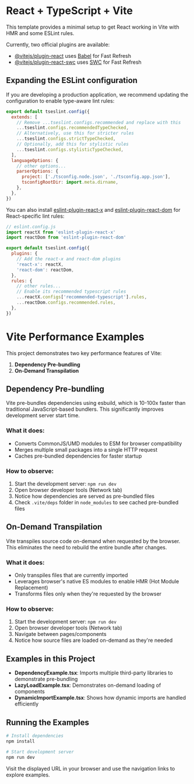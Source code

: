 # React + TypeScript + Vite

This template provides a minimal setup to get React working in Vite with HMR and some ESLint rules.

Currently, two official plugins are available:

- [@vitejs/plugin-react](https://github.com/vitejs/vite-plugin-react/blob/main/packages/plugin-react/README.md) uses [Babel](https://babeljs.io/) for Fast Refresh
- [@vitejs/plugin-react-swc](https://github.com/vitejs/vite-plugin-react-swc) uses [SWC](https://swc.rs/) for Fast Refresh

## Expanding the ESLint configuration

If you are developing a production application, we recommend updating the configuration to enable type-aware lint rules:

```js
export default tseslint.config({
  extends: [
    // Remove ...tseslint.configs.recommended and replace with this
    ...tseslint.configs.recommendedTypeChecked,
    // Alternatively, use this for stricter rules
    ...tseslint.configs.strictTypeChecked,
    // Optionally, add this for stylistic rules
    ...tseslint.configs.stylisticTypeChecked,
  ],
  languageOptions: {
    // other options...
    parserOptions: {
      project: ['./tsconfig.node.json', './tsconfig.app.json'],
      tsconfigRootDir: import.meta.dirname,
    },
  },
})
```

You can also install [eslint-plugin-react-x](https://github.com/Rel1cx/eslint-react/tree/main/packages/plugins/eslint-plugin-react-x) and [eslint-plugin-react-dom](https://github.com/Rel1cx/eslint-react/tree/main/packages/plugins/eslint-plugin-react-dom) for React-specific lint rules:

```js
// eslint.config.js
import reactX from 'eslint-plugin-react-x'
import reactDom from 'eslint-plugin-react-dom'

export default tseslint.config({
  plugins: {
    // Add the react-x and react-dom plugins
    'react-x': reactX,
    'react-dom': reactDom,
  },
  rules: {
    // other rules...
    // Enable its recommended typescript rules
    ...reactX.configs['recommended-typescript'].rules,
    ...reactDom.configs.recommended.rules,
  },
})
```

# Vite Performance Examples

This project demonstrates two key performance features of Vite:

1. **Dependency Pre-bundling**
2. **On-Demand Transpilation**

## Dependency Pre-bundling

Vite pre-bundles dependencies using esbuild, which is 10-100x faster than traditional JavaScript-based bundlers. This significantly improves development server start time.

### What it does:
- Converts CommonJS/UMD modules to ESM for browser compatibility
- Merges multiple small packages into a single HTTP request
- Caches pre-bundled dependencies for faster startup

### How to observe:
1. Start the development server: `npm run dev`
2. Open browser developer tools (Network tab)
3. Notice how dependencies are served as pre-bundled files
4. Check `.vite/deps` folder in `node_modules` to see cached pre-bundled files

## On-Demand Transpilation

Vite transpiles source code on-demand when requested by the browser. This eliminates the need to rebuild the entire bundle after changes.

### What it does:
- Only transpiles files that are currently imported
- Leverages browser's native ES modules to enable HMR (Hot Module Replacement)
- Transforms files only when they're requested by the browser

### How to observe:
1. Start the development server: `npm run dev`
2. Open browser developer tools (Network tab)
3. Navigate between pages/components
4. Notice how source files are loaded on-demand as they're needed

## Examples in this Project

- **DependencyExample.tsx**: Imports multiple third-party libraries to demonstrate pre-bundling
- **LazyLoadExample.tsx**: Demonstrates on-demand loading of components
- **DynamicImportExample.tsx**: Shows how dynamic imports are handled efficiently

## Running the Examples

```bash
# Install dependencies
npm install

# Start development server
npm run dev
```

Visit the displayed URL in your browser and use the navigation links to explore examples.
